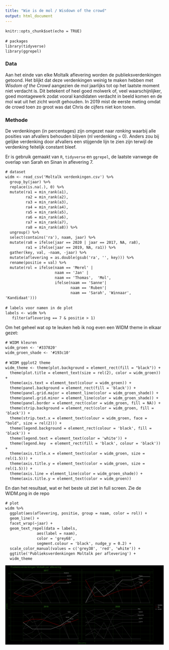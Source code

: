 ```yaml
---
title: "Wie is de mol / Wisdown of the crowd"
output: html_document
---
```


```{r setup, message = F, echo = F}
knitr::opts_chunk$set(echo = TRUE)

# packages
library(tidyverse)
library(ggrepel)
```


### Data

Aan het einde van elke Moltalk aflevering worden de publieksverdenkingen getoond. Het blijkt dat deze verdenkingen weinig te maken hebben met _Wisdom of the Crowd_ aangezien de mol jaarlijks tot op het laatste moment niet verdacht is. Dit betekent of heel goed molwerk of, veel waarschijnlijker, goed montagewerk zodat vooral kandidaten verdacht in beeld komen en de mol wat uit het zicht wordt gehouden. In 2019 mist de eerste meting omdat de crowd toen zo groot was dat Chris de cijfers niet kon tonen.

### Methode

De verdenkingen (in percentages) zijn omgezet naar _ranking_ waarbij alle posities van afvallers behouden blijven (nl verdenking = 0). Anders zou bij gelijke verdenking door afvallers een stijgende lijn te zien zijn terwijl de verdenking feitelijk constant bleef. 

Er is gebruik gemaakt van `R`, `tidyverse` en `ggrepel`, de laatste vanwege de overlap van Sarah en Sinan in aflevering 7.

```{r, message = F}
# dataset
widm <- read_csv('Moltalk verdenkingen.csv') %>%
  group_by(jaar) %>%
  replace(is.na(.), 0) %>%
  mutate(ra1 = min_rank(a1),
         ra2 = min_rank(a2),
         ra3 = min_rank(a3),
         ra4 = min_rank(a4),
         ra5 = min_rank(a5),
         ra6 = min_rank(a6),
         ra7 = min_rank(a7),
         ra8 = min_rank(a8)) %>%
  ungroup() %>%
  select(contains('ra'), naam, jaar) %>%
  mutate(ra8 = ifelse(jaar == 2020 | jaar == 2017, NA, ra8),
         ra1 = ifelse(jaar == 2019, NA, ra1)) %>%
  gather(key, val, -naam, -jaar) %>%
  mutate(aflevering = as.double(gsub('ra', '', key))) %>%
  rename(positie = val) %>%
  mutate(rol = ifelse(naam == 'Merel' | 
                      naam == 'Jan' | 
                      naam == 'Thomas',  'Mol', 
                      ifelse(naam == 'Sanne'| 
                             naam == 'Ruben'|
                             naam == 'Sarah', 'Winnaar', 'Kandidaat'))) 

# labels voor namen in de plot
labels <- widm %>%
   filter(aflevering == 7 & positie > 1)
```


Om het geheel wat op te leuken heb ik nog even een WIDM theme in elkaar gezet:

```{r}
# WIDM kleuren
widm_groen <- '#337820'
widm_groen_shade <- '#193c10'

# WIDM ggplot2 theme
widm_theme <- theme(plot.background = element_rect(fill = "black")) +
  theme(plot.title = element_text(size = rel(2), color = widm_groen)) +
  theme(axis.text = element_text(colour = widm_groen)) +
  theme(panel.background = element_rect(fill = 'black')) +
  theme(panel.grid.major = element_line(color = widm_groen_shade)) +
  theme(panel.grid.minor = element_line(color = widm_groen_shade)) +
  theme(panel.border = element_rect(color = widm_groen, fill = NA)) +
  theme(strip.background = element_rect(color = widm_groen, fill = 'black')) +
  theme(strip.text.x = element_text(colour = widm_groen, face = "bold", size = rel(2))) +
  theme(legend.background = element_rect(colour = 'black', fill = 'black')) +
  theme(legend.text = element_text(color = 'white')) +
  theme(legend.key  = element_rect(fill = 'black', colour = 'black')) +
  theme(axis.title.x = element_text(color = widm_groen, size = rel(1.5))) +
  theme(axis.title.y = element_text(color = widm_groen, size = rel(1.5))) +
  theme(axis.line = element_line(color = widm_groen_shade)) +
  theme(axis.title.y = element_text(color = widm_groen)) 
```


En dan het resultaat, wat er het beste uit ziet in full screen. Zie de WIDM.png in de repo

```{r, message = F, warning = F}
# plot
widm %>%
  ggplot(aes(aflevering, positie, group = naam, color = rol)) +
  geom_line() +
  facet_wrap(~jaar) +
  geom_text_repel(data = labels, 
              aes(label = naam), 
              color = 'grey68', 
              segment.colour = 'black', nudge_y = 0.2) +
  scale_color_manual(values = c('grey38', 'red', 'white')) +
  ggtitle('Publieksverdenkingen Moltalk per aflevering') +
  widm_theme
```

![](WIDM.png)
